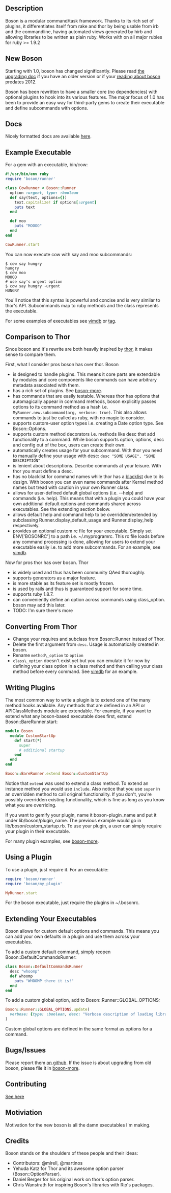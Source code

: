 ## Description

Boson is a modular command/task framework. Thanks to its rich set of plugins,
it differentiates itself from rake and thor by being usable from irb and the
commandline, having automated views generated by hirb and allowing libraries to
be written as plain ruby. Works with on all major rubies for ruby >= 1.9.2

## New Boson

Starting with 1.0, boson has changed significantly. Please read [the upgrading
doc](https://github.com/cldwalker/boson/blob/master/Upgrading.md) if you have an
older version or if your [reading about
boson](http://tagaholic.me/blog.html#gem:name=boson) predates 2012.

Boson has been rewritten to have a smaller core (no dependencies) with optional
plugins to hook into its various features. The major focus of 1.0 has been to
provide an easy way for third-party gems to create their executable and define
subcommands with options.

## Docs

Nicely formatted docs are available
[here](http://rdoc.info/gems/boson/file/README.md).

## Example Executable

For a gem with an executable, bin/cow:

```ruby
#!/usr/bin/env ruby
require 'boson/runner'

class CowRunner < Boson::Runner
  option :urgent, type: :boolean
  def say(text, options={})
    text.capitalize! if options[:urgent]
    puts text
  end

  def moo
    puts "MOOOO"
  end
end

CowRunner.start
```

You can now execute cow with say and moo subcommands:

    $ cow say hungry
    hungry
    $ cow moo
    MOOOO
    # use say's urgent option
    $ cow say hungry -urgent
    HUNGRY

You'll notice that this syntax is powerful and concise and is very similar to
thor's API. Subcommands map to ruby methods and the class represents the executable.

For some examples of executables see [vimdb](http://github.com/cldwalker/vimdb)
or [tag](http://github.com/cldwalker/tag).

## Comparison to Thor

Since boson and it's rewrite are both heavily inspired by [thor](http://github.com/wycats/thor), it
makes sense to compare them.

First, what I consider pros boson has over thor. Boson

* is designed to handle plugins. This means it core parts are extendable by
  modules and core components like commands can have arbitrary metadata
  associated with them.
* has a rich set of plugins. See [boson-more](http://github.com/cldwalker/boson-more).
* has commands that are easily testable. Whereas thor has options that automagically
  appear in command methods, boson explicitly passes options to its command
  method as a hash i.e. `MyRunner.new.subcommand(arg, verbose: true)`. This
  also allows commands to just be called as ruby, with no magic to consider.
* supports custom-user option types i.e. creating a Date option type. See
  Boson::Options.
* supports custom method decorators i.e. methods like desc that add functionality
  to a command. While boson supports option, options, desc and config out of the box,
  users can create their own.
* automatically creates usage for your subcommand. With thor you need to
  manually define your usage with desc: `desc "SOME USAGE", "SOME DESCRIPTION"`
* is lenient about descriptions. Describe commands at your leisure. With thor
  you must define a desc.
* has no blacklist for command names while thor has a
  [blacklist](https://github.com/wycats/thor/blob/a24b6697a37d9bc0c0ea94ef9bf2cdbb33b8abb9/lib/thor/base.rb#L18-19)
  due to its design. With boson you can even name commands after Kernel method
  names but tread with caution in your own Runner class.
* allows for user-defined default global options (i.e. --help) and commands
  (i.e. help). This means that with a plugin you could have your own additional
  default options and commands shared across executables. See the extending
  section below.
* allows default help and command help to be overridden/extended by
  subclassing Runner.display_default_usage and Runner.display_help respectively.
* provides an optional custom rc file for your executable. Simply set
  ENV['BOSONRC'] to a path i.e. ~/.myprogramrc. This rc file loads before any
  command processing is done, allowing for users to extend your executable
  easily i.e. to add more subcommands. For an example, see
  [vimdb](http://github.com/cldwalker/vimdb).

Now for pros thor has over boson. Thor

* is widely used and thus has been community QAed thoroughly.
* supports generators as a major feature.
* is more stable as its feature set is mostly frozen.
* is used by rails and thus is guaranteed support for some time.
* supports ruby 1.8.7.
* can conveniently define an option across commands using class_option.
  boson may add this later.
* TODO: I'm sure there's more

## Converting From Thor

* Change your requires and subclass from Boson::Runner instead of Thor.
* Delete the first argument from `desc`. Usage is automatically created in boson.
* Rename `method\_option` to `option`
* `class\_option` doesn't exist yet but you can emulate it for now by defining
  your class option in a class method and then calling your class method before
  every command. See [vimdb](http://github.com/cldwalker/vimdb) for an example.

## Writing Plugins

The most common way to write a plugin is to extend one of the many method hooks
available. Any methods that are defined in an API or APIClassMethods module
are extendable. For example, if you want to extend what any boson-based
executable does first, extend Boson::BareRunner.start:

```ruby
module Boson
  module CustomStartUp
    def start(*)
      super
      # additional startup
    end
  end
end

Boson::BareRunner.extend Boson::CustomStartUp
```

Notice that `extend` was used to extend a class method. To extend an instance
method you would use `include`. Also notice that you use `super` in an
overridden method to call original functionality. If you don't, you're
possibly overridden existing functionality, which is fine as long as you know
what you are overriding.

If you want to gemify your plugin, name it boson-plugin_name and put it under
lib/boson/plugin_name.  The previous example would go in
lib/boson/custom_startup.rb. To use your plugin, a user can simply require your
plugin in their executable.

For many plugin examples, see
[boson-more](http://github.com/cldwalker/boson-more).

## Using a Plugin

To use a plugin, just require it. For an executable:

```ruby
require 'boson/runner'
require 'boson/my_plugin'

MyRunner.start
```

For the boson executable, just require the plugins in ~/.bosonrc.

## Extending Your Executables

Boson allows for custom default options and commands. This means you can
add your own defaults in a plugin and use them across your executables.

To add a custom default command, simply reopen Boson::DefaultCommandsRunner:

```ruby
class Boson::DefaultCommandsRunner
  desc "whoomp"
  def whoomp
    puts "WHOOMP there it is!"
  end
end
```

To add a custom global option, add to Boson::Runner::GLOBAL_OPTIONS:

```ruby
Boson::Runner::GLOBAL_OPTIONS.update(
  verbose: {type: :boolean, desc: "Verbose description of loading libraries"}
)
```

Custom global options are defined in the same format as options for a command.

## Bugs/Issues

Please report them [on github](http://github.com/cldwalker/boson/issues).
If the issue is about upgrading from old boson, please file it in
[boson-more](http://github.com/cldwalker/boson-more/issues).

## Contributing
[See here](http://tagaholic.me/contributing.html)

## Motiviation

Motivation for the new boson is all the damn executables I'm making.

## Credits
Boson stands on the shoulders of these people and their ideas:

* Contributors: @mirell, @martinos
* Yehuda Katz for Thor and its awesome option parser (Boson::OptionParser).
* Daniel Berger for his original work on thor's option parser.
* Chris Wanstrath for inspiring Boson's libraries with Rip's packages.
